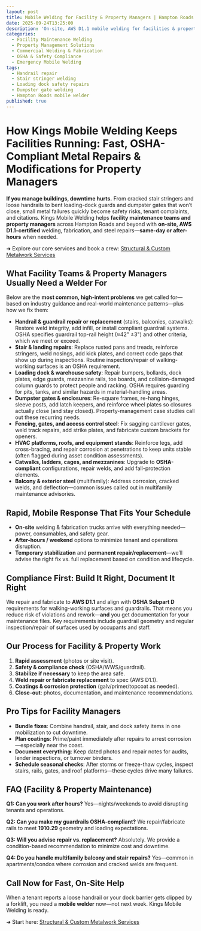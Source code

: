 ```yaml
---
layout: post
title: Mobile Welding for Facility & Property Managers | Hampton Roads
date: 2025-09-24T13:25:00
description: 'On-site, AWS D1.1 mobile welding for facilities & property managers: OSHA-compliant handrails, stairs, docks, gates. Fast response in Hampton Roads.'
categories:
  - Facility Maintenance Welding
  - Property Management Solutions
  - Commercial Welding & Fabrication
  - OSHA & Safety Compliance
  - Emergency Mobile Welding
tags:
  - Handrail repair
  - Stair stringer welding
  - Loading dock safety repairs
  - Dumpster gate welding
  - Hampton Roads mobile welder
published: true
---
```

# How Kings Mobile Welding Keeps Facilities Running: Fast, OSHA-Compliant Metal Repairs & Modifications for Property Managers

**If you manage buildings, downtime hurts.** From cracked stair stringers and loose handrails to bent loading-dock guards and dumpster gates that won’t close, small metal failures quickly become safety risks, tenant complaints, and citations. Kings Mobile Welding helps **facility maintenance teams and property managers** across Hampton Roads and beyond with **on-site, AWS D1.1-certified** welding, fabrication, and steel repairs—**same-day or after-hours** when needed.

➜ Explore our core services and book a crew: [Structural & Custom Metalwork Services](https://www.kingsmobilewelding.com/services)

## What Facility Teams & Property Managers Usually Need a Welder For

Below are the **most common, high-intent problems** we get called for—based on industry guidance and real-world maintenance patterns—plus how we fix them:

- **Handrail & guardrail repair or replacement** (stairs, balconies, catwalks): Restore weld integrity, add infill, or install compliant guardrail systems. OSHA specifies guardrail top-rail height (≈42" ±3") and other criteria, which we meet or exceed. 
- **Stair & landing repairs**: Replace rusted pans and treads, reinforce stringers, weld nosings, add kick plates, and correct code gaps that show up during inspections. Routine inspection/repair of walking-working surfaces is an OSHA requirement. 
- **Loading dock & warehouse safety**: Repair bumpers, bollards, dock plates, edge guards, mezzanine rails, toe boards, and collision-damaged column guards to protect people and racking. OSHA requires guarding for pits, tanks, and similar hazards in material-handling areas. 
- **Dumpster gates & enclosures**: Re-square frames, re-hang hinges, sleeve posts, add latch keepers, and reinforce wheel plates so closures actually close (and stay closed). Property-management case studies call out these recurring needs. 
- **Fencing, gates, and access control steel**: Fix sagging cantilever gates, weld track repairs, add strike plates, and fabricate custom brackets for openers.
- **HVAC platforms, roofs, and equipment stands**: Reinforce legs, add cross-bracing, and repair corrosion at penetrations to keep units stable (often flagged during asset condition assessments). 
- **Catwalks, ladders, cages, and mezzanines**: Upgrade to **OSHA-compliant** configurations, repair welds, and add fall-protection elements. 
- **Balcony & exterior steel** (multifamily): Address corrosion, cracked welds, and deflection—common issues called out in multifamily maintenance advisories. 

## Rapid, Mobile Response That Fits Your Schedule

- **On-site** welding & fabrication trucks arrive with everything needed—power, consumables, and safety gear.
- **After-hours / weekend** options to minimize tenant and operations disruption.
- **Temporary stabilization** and **permanent repair/replacement**—we’ll advise the right fix vs. full replacement based on condition and lifecycle. 

## Compliance First: Build It Right, Document It Right

We repair and fabricate to **AWS D1.1** and align with **OSHA Subpart D** requirements for walking-working surfaces and guardrails. That means you reduce risk of violations and rework—**and** you get documentation for your maintenance files. Key requirements include guardrail geometry and regular inspection/repair of surfaces used by occupants and staff. 

## Our Process for Facility & Property Work

1. **Rapid assessment** (photos or site visit).
2. **Safety & compliance check** (OSHA/WWS/guardrail).
3. **Stabilize if necessary** to keep the area safe.
4. **Weld repair or fabricate replacement** to spec (AWS D1.1).
5. **Coatings & corrosion protection** (galv/primer/topcoat as needed).
6. **Close-out**: photos, documentation, and maintenance recommendations.

## Pro Tips for Facility Managers

- **Bundle fixes**: Combine handrail, stair, and dock safety items in one mobilization to cut downtime.
- **Plan coatings**: Prime/paint immediately after repairs to arrest corrosion—especially near the coast.
- **Document everything**: Keep dated photos and repair notes for audits, lender inspections, or turnover binders.
- **Schedule seasonal checks**: After storms or freeze-thaw cycles, inspect stairs, rails, gates, and roof platforms—these cycles drive many failures.

## FAQ (Facility & Property Maintenance)

**Q1: Can you work after hours?**
Yes—nights/weekends to avoid disrupting tenants and operations.

**Q2: Can you make my guardrails OSHA-compliant?**
We repair/fabricate rails to meet **1910.29** geometry and loading expectations. 

**Q3: Will you advise repair vs. replacement?**
Absolutely. We provide a condition-based recommendation to minimize cost and downtime. 

**Q4: Do you handle multifamily balcony and stair repairs?**
Yes—common in apartments/condos where corrosion and cracked welds are frequent. 

## Call Now for Fast, On-Site Help

When a tenant reports a loose handrail or your dock barrier gets clipped by a forklift, you need a **mobile welder** now—not next week. Kings Mobile Welding is ready.

➜ Start here: [Structural & Custom Metalwork Services](https://www.kingsmobilewelding.com/services)
